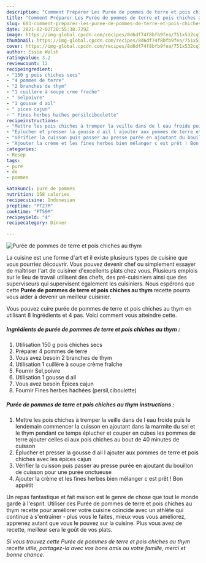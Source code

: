 ```yaml
---
description: "Comment Préparer Les Purée de pommes de terre et pois chiches au thym"
title: "Comment Préparer Les Purée de pommes de terre et pois chiches au thym"
slug: 603-comment-preparer-les-puree-de-pommes-de-terre-et-pois-chiches-au-thym
date: 2021-02-02T20:55:38.729Z
image: https://img-global.cpcdn.com/recipes/8d6df74f8bfb9fea/751x532cq70/puree-de-pommes-de-terre-et-pois-chiches-au-thym-photo-principale-de-la-recette.jpg
thumbnail: https://img-global.cpcdn.com/recipes/8d6df74f8bfb9fea/751x532cq70/puree-de-pommes-de-terre-et-pois-chiches-au-thym-photo-principale-de-la-recette.jpg
cover: https://img-global.cpcdn.com/recipes/8d6df74f8bfb9fea/751x532cq70/puree-de-pommes-de-terre-et-pois-chiches-au-thym-photo-principale-de-la-recette.jpg
author: Essie Walsh
ratingvalue: 3.2
reviewcount: 12
recipeingredient:
- "150 g pois chiches secs"
- "4 pommes de terre"
- "2 branches de thym"
- "1 cuillère à soupe crme frache"
- " Selpoivre"
- "1 gousse d ail"
- " pices cajun"
- " Fines herbes haches persilciboulette"
recipeinstructions:
- "Mettre les pois chiches à tremper la veille dans de l eau froide puis le lendemain commencer la cuisson en ajoutant dans la marmite du sel et le thym pendant ce temps éplucher et couper en cubes les pommes de terre ajouter celles ci aux pois chiches au bout de 40 minutes de cuisson"
- "Éplucher et presser la gousse d ail l ajouter aux pommes de terre et pois chiches avec les épices cajun"
- "Vérifier la cuisson puis passer au presse purée en ajoutant du bouillon de cuisson pour une purée onctueuse"
- "Ajouter la crème et les fines herbes bien mélanger c est prêt ! Bon appétit"
categories:
- Resep
tags:
- pure
- de
- pommes

katakunci: pure de pommes 
nutrition: 158 calories
recipecuisine: Indonesian
preptime: "PT27M"
cooktime: "PT59M"
recipeyield: "4"
recipecategory: Dinner

---
```



![Purée de pommes de terre et pois chiches au thym](https://img-global.cpcdn.com/recipes/8d6df74f8bfb9fea/751x532cq70/puree-de-pommes-de-terre-et-pois-chiches-au-thym-photo-principale-de-la-recette.jpg)

La cuisine est une forme d'art et il existe plusieurs types de cuisine que vous pourriez découvrir. Vous pouvez devenir chef ou simplement essayer de maîtriser l'art de cuisiner d'excellents plats chez vous. Plusieurs emplois sur le lieu de travail utilisent des chefs, des pré-cuisiniers ainsi que des superviseurs qui supervisent également les cuisiniers. Nous espérons que cette <strong> Purée de pommes de terre et pois chiches au thym </strong> recette pourra vous aider à devenir un meilleur cuisinier.

<!--inarticleads1-->

Vous pouvez cuire purée de pommes de terre et pois chiches au thym en utilisant 8 Ingrédients et 4 pas. Voici comment vous atteindre cette.

##### Ingrédients de purée de pommes de terre et pois chiches au thym :

1. Utilisation 150 g pois chiches secs
1. Préparer 4 pommes de terre
1. Vous avez besoin 2 branches de thym
1. Utilisation 1 cuillère à soupe crème fraîche
1. Fournir  Sel,poivre
1. Utilisation 1 gousse d ail
1. Vous avez besoin  Épices cajun
1. Fournir  Fines herbes hachées (persil,ciboulette)




<!--inarticleads2-->

##### Purée de pommes de terre et pois chiches au thym instructions :

1. Mettre les pois chiches à tremper la veille dans de l eau froide puis le lendemain commencer la cuisson en ajoutant dans la marmite du sel et le thym pendant ce temps éplucher et couper en cubes les pommes de terre ajouter celles ci aux pois chiches au bout de 40 minutes de cuisson
1. Éplucher et presser la gousse d ail l ajouter aux pommes de terre et pois chiches avec les épices cajun
1. Vérifier la cuisson puis passer au presse purée en ajoutant du bouillon de cuisson pour une purée onctueuse
1. Ajouter la crème et les fines herbes bien mélanger c est prêt ! Bon appétit




<!--inarticleads1-->

<p>
Un repas fantastique et fait maison est le genre de chose que tout le monde garde à l'esprit. Utiliser ces Purée de pommes de terre et pois chiches au thym recette pour améliorer votre cuisine coïncide avec un athlète qui continue à s'entraîner - plus vous le faites, mieux vous vous améliorez, apprenez autant que vous le pouvez sur la cuisine. Plus vous avez de recette, meilleur sera le goût de vos plats.
</p>

<p>
<i>Si vous trouvez cette Purée de pommes de terre et pois chiches au thym recette utile, partagez-la avec vos bons amis ou votre famille, merci et bonne chance.</i>
</p>
